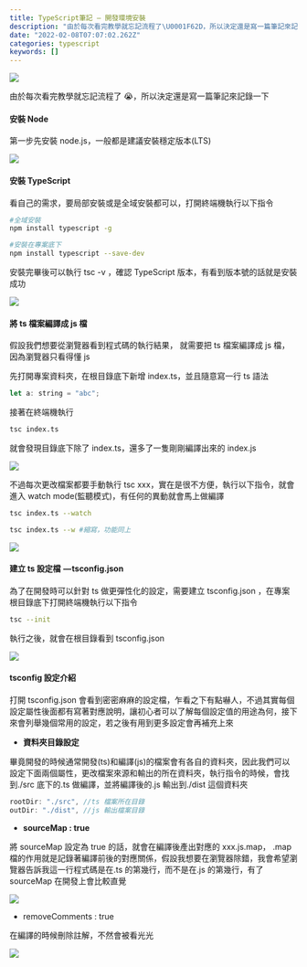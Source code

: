 ```yaml
---
title: TypeScript筆記 — 開發環境安裝
description: "由於每次看完教學就忘記流程了\U0001F62D，所以決定還是寫一篇筆記來記錄一下"
date: "2022-02-08T07:07:02.262Z"
categories: typescript
keywords: []
---
```


![](/Users/joectchang_mac/Downloads/medium-export-a/post2022/md_1697073583233/img/1__CHwKgRkJhLb7FUj6Fv8d5A.png)

由於每次看完教學就忘記流程了 😭，所以決定還是寫一篇筆記來記錄一下

#### 安裝 Node

第一步先安裝 node.js，一般都是建議安裝穩定版本(LTS)

![](/Users/joectchang_mac/Downloads/medium-export-a/post2022/md_1697073583233/img/1__H5XJWMQiYE7qnG6OJGKiqA.png)

#### 安裝 TypeScript

看自己的需求，要局部安裝或是全域安裝都可以，打開終端機執行以下指令

```bash
#全域安裝
npm install typescript -g

#安裝在專案底下
npm install typescript --save-dev
```

安裝完畢後可以執行 tsc -v ，確認 TypeScript 版本，有看到版本號的話就是安裝成功

![](/Users/joectchang_mac/Downloads/medium-export-a/post2022/md_1697073583233/img/1__12Q3BghfLiTubxArTBdPpA.png)

#### 將 ts 檔案編譯成 js 檔

假設我們想要從瀏覽器看到程式碼的執行結果， 就需要把 ts 檔案編譯成 js 檔，因為瀏覽器只看得懂 js

先打開專案資料夾，在根目錄底下新增 index.ts，並且隨意寫一行 ts 語法

```javascript
let a: string = "abc";
```

接著在終端機執行

```bash
tsc index.ts
```

就會發現目錄底下除了 index.ts，還多了一隻剛剛編譯出來的 index.js

![](/Users/joectchang_mac/Downloads/medium-export-a/post2022/md_1697073583233/img/1__2ZHVgSMA1IsuiA7B7__6Mww.png)

不過每次更改檔案都要手動執行 tsc xxx，實在是很不方便，執行以下指令，就會進入 watch mode(監聽模式)，有任何的異動就會馬上做編譯

```bash
tsc index.ts --watch

tsc index.ts --w #縮寫，功能同上
```

![](/Users/joectchang_mac/Downloads/medium-export-a/post2022/md_1697073583233/img/1__XwuXyWxf8FE6D6aPpRWDXQ.png)

#### 建立 ts 設定檔  — tsconfig.json

為了在開發時可以針對 ts 做更彈性化的設定，需要建立 tsconfig.json ，在專案根目錄底下打開終端機執行以下指令

```bash
tsc --init
```

執行之後，就會在根目錄看到 tsconfig.json

![](/Users/joectchang_mac/Downloads/medium-export-a/post2022/md_1697073583233/img/1__jHl88koSFmR7vjYn0iqifw.png)

#### tsconfig 設定介紹

打開 tsconfig.json 會看到密密麻麻的設定檔，乍看之下有點嚇人，不過其實每個設定屬性後面都有寫著對應說明，讓初心者可以了解每個設定值的用途為何，接下來會列舉幾個常用的設定，若之後有用到更多設定會再補充上來

- **資料夾目錄設定**

畢竟開發的時候通常開發(ts)和編譯(js)的檔案會有各自的資料夾，因此我們可以設定下面兩個屬性，更改檔案來源和輸出的所在資料夾，執行指令的時候，會找到./src 底下的.ts 做編譯，並將編譯後的.js 輸出到./dist 這個資料夾

```javascript
rootDir: "./src", //ts 檔案所在目錄
outDir: "./dist", //js 輸出檔案目錄
```

- **sourceMap : true**

將 sourceMap 設定為 true 的話，就會在編譯後產出對應的 xxx.js.map， .map 檔的作用就是記錄著編譯前後的對應關係，假設我想要在瀏覽器除錯，我會希望瀏覽器告訴我這一行程式碼是在.ts 的第幾行，而不是在.js 的第幾行，有了 sourceMap 在開發上會比較直覺

![](/Users/joectchang_mac/Downloads/medium-export-a/post2022/md_1697073583233/img/1__sISDTnFJZ9exEM3IHXph0w.png)

- removeComments : true

在編譯的時候刪除註解，不然會被看光光

![](/Users/joectchang_mac/Downloads/medium-export-a/post2022/md_1697073583233/img/1__YYPAP7b43h1ySix06c27Ew.png)
